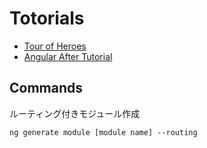 # Totorials

- [Tour of Heroes](https://angular.jp/tutorial)
- [Angular After Tutorial](https://zenn.dev/lacolaco/books/angular-after-tutorial)

## Commands

ルーティング付きモジュール作成

```
ng generate module [module name] --routing
```
